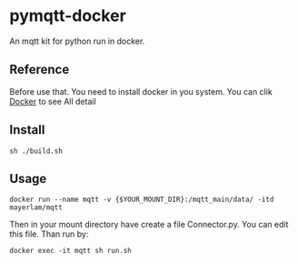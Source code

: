 # pymqtt-docker
An mqtt kit for python run in docker.

## Reference
Before use that. You need to install docker in you system. You can clik [Docker](https://www.docker.com "Open")  to see All detail 

## Install
`sh ./build.sh`

## Usage
`docker run --name mqtt -v {$YOUR_MOUNT_DIR}:/mqtt_main/data/ -itd mayerlam/mqtt`

Then in your mount directory have create a file Connector.py. You can edit this file. Than run by:

`docker exec -it mqtt sh run.sh `
